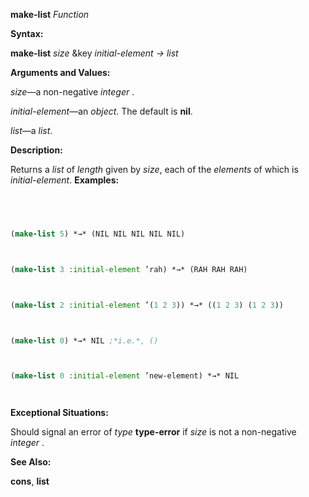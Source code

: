 **make-list** *Function* 



**Syntax:** 



**make-list** *size* &amp;key *initial-element → list* 



**Arguments and Values:** 



*size*—a non-negative *integer* . 



*initial-element*—an *object*. The default is **nil**. 



*list*—a *list*. 



**Description:** 



Returns a *list* of *length* given by *size*, each of the *elements* of which is *initial-element*. **Examples:**
```lisp
 



(make-list 5) *→* (NIL NIL NIL NIL NIL) 



(make-list 3 :initial-element ’rah) *→* (RAH RAH RAH) 



(make-list 2 :initial-element ’(1 2 3)) *→* ((1 2 3) (1 2 3)) 



(make-list 0) *→* NIL ;*i.e.*, () 



(make-list 0 :initial-element ’new-element) *→* NIL 




```
**Exceptional Situations:** 



Should signal an error of *type* **type-error** if *size* is not a non-negative *integer* . 



**See Also:** 



**cons**, **list** 



